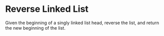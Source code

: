 # Reverse Linked List

Given the beginning of a singly linked list head, reverse the list, and return the new beginning of the list.


